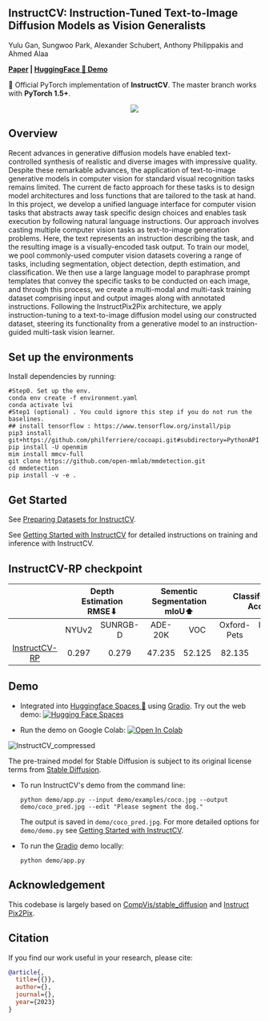 ## InstructCV: Instruction-Tuned Text-to-Image Diffusion Models as Vision Generalists

Yulu Gan, Sungwoo Park, Alexander Schubert, Anthony Philippakis and Ahmed Alaa

**[Paper](https://arxiv.or) | [HuggingFace 🤗 Demo](https://huggingface.co/spaces/alaa-lab/InstructCV)**

&#x1F31F; Official PyTorch implementation of **InstructCV**. The master branch works with **PyTorch 1.5+**.

<p align="center">
    <img src="https://github.com/AlaaLab/InstructCV/assets/21158134/0baadd7a-7b43-4766-a3fb-0c9f6ba9f65f">
</p>


## Overview
Recent advances in generative diffusion models have enabled text-controlled synthesis of realistic and diverse images with impressive quality. Despite these remarkable advances, the application of text-to-image generative models in computer vision for standard visual recognition tasks remains limited. The current de facto approach for these tasks is to design model architectures and loss functions that are tailored to the task at hand. In this project, we develop a unified language interface for computer vision tasks that abstracts away task specific design choices and enables task execution by following natural language instructions. Our approach involves casting multiple computer vision tasks as text-to-image generation problems. Here, the text represents an instruction describing the task, and the resulting image is a visually-encoded task output. To train our model, we pool commonly-used computer vision datasets covering a range of tasks, including segmentation, object detection, depth estimation, and classification. We then use a large language model to paraphrase prompt templates that convey the specific tasks to be conducted on each image, and through this process, we create a multi-modal and multi-task training dataset comprising input and output images along with annotated instructions. Following the InstructPix2Pix architecture, we apply instruction-tuning to a text-to-image diffusion model using our constructed dataset, steering its functionality from a generative model to an instruction-guided multi-task vision learner. 

## Set up the environments
Install dependencies by running:
```shell
#Step0. Set up the env.
conda env create -f environment.yaml
conda activate lvi
#Step1 (optional) . You could ignore this step if you do not run the baselines.
## install tensorflow : https://www.tensorflow.org/install/pip
pip3 install git+https://github.com/philferriere/cocoapi.git#subdirectory=PythonAPI 
pip install -U openmim
mim install mmcv-full
git clone https://github.com/open-mmlab/mmdetection.git
cd mmdetection
pip install -v -e .
```
## Get Started
See [Preparing Datasets for InstructCV](DATASET.md).

See [Getting Started with InstructCV](GETTING_STARTED.md) for detailed instructions on training and inference with InstructCV.

## InstructCV-RP checkpoint
<table>
<thead>
  <tr>
    <th align="center"></th>
    <th align="center" style="text-align:center" colspan="2">Depth <br>Estimation <br>RMSE⬇</th>
    <th align="center" style="text-align:center" colspan="2">Sementic Segmentation mIoU⬆</th>
    <th align="center" style="text-align:center" colspan="2">Classification <br>Acc⬆</th>
    <th align="center" style="text-align:center" colspan="2">Object Detection mAP⬆</th>
    <th align="center" style="text-align:center">Download</th>
  </tr>
</thead>
<tbody>
  <tr>
    <td align="center"></td>
    <td align="center">NYUv2</td>
    <td align="center">SUNRGB-D</td>
    <td align="center">ADE-20K</td>
    <td align="center">VOC</td>
    <td align="center">Oxford-Pets</td>
    <td align="center">ImageNet-sub</td>
    <td align="center">COCO</td>
    <td align="center">VOC</td>
  </tr>
  <tr>
    <td align="center"><a href="configs/Panoptic/odise_label_coco_50e.py"> InstructCV-RP </a></td>
    <td align="center">0.297</td>
    <td align="center">0.279</td>
    <td align="center">47.235</td>
    <td align="center">52.125</td>
    <td align="center">82.135</td>
    <td align="center">74.665</td>
    <td align="center">48.500</td>
    <td align="center">61.700</td>
    <td align="center"><a href="https://github.com/"> checkpoint </a></td>
  </tr>
</tbody>
</table>

## Demo

* Integrated into [Huggingface Spaces 🤗](https://huggingface.co/spaces) using [Gradio](https://github.com/gradio-app/gradio). Try out the web demo: [![Hugging Face Spaces](https://img.shields.io/badge/%F0%9F%A4%97%20Hugging%20Face-Spaces-blue)](https://huggingface.co/spaces/alaa-lab/InstructCV)

* Run the demo on Google Colab: [![Open In Colab](https://colab.research.google.com/assets/colab-badge.svg)](https://colab.research.google.com/drive/1YDI2kb6uPP1d1VsiarFDapufRtkYso4g)

![InstructCV_compressed](https://github.com/AlaaLab/InstructCV/assets/21158134/bfb17f22-dbe5-486f-8625-b2928d005ec4)

The pre-trained model for Stable Diffusion is subject to its original license terms from [Stable Diffusion](https://github.com/CompVis/stable-diffusion).

* To run InstructCV's demo from the command line:

    ```shell
    python demo/app.py --input demo/examples/coco.jpg --output demo/coco_pred.jpg --edit "Please segment the dog."
    ```
    The output is saved in `demo/coco_pred.jpg`. For more detailed options for `demo/demo.py` see [Getting Started with InstructCV](GETTING_STARTED.md).
    
  
* To run the [Gradio](https://github.com/gradio-app/gradio) demo locally:
    ```shell
    python demo/app.py
    ```


## Acknowledgement

This codebase is largely based on [CompVis/stable_diffusion](https://github.com/CompVis/stable-diffusion) and [Instruct Pix2Pix](https://github.com/timothybrooks/instruct-pix2pix).

## Citation

If you find our work useful in your research, please cite:

```BiBTeX
@article{,
  title={{}},
  author={},
  journal={},
  year={2023}
}
```
